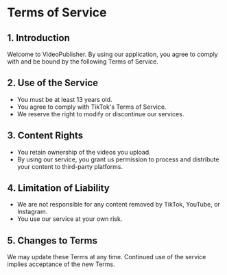 # Terms of Service

## 1. Introduction
Welcome to VideoPublisher. By using our application, you agree to comply with and be bound by the following Terms of Service.

## 2. Use of the Service
- You must be at least 13 years old.
- You agree to comply with TikTok's Terms of Service.
- We reserve the right to modify or discontinue our services.

## 3. Content Rights
- You retain ownership of the videos you upload.
- By using our service, you grant us permission to process and distribute your content to third-party platforms.

## 4. Limitation of Liability
- We are not responsible for any content removed by TikTok, YouTube, or Instagram.
- You use our service at your own risk.

## 5. Changes to Terms
We may update these Terms at any time. Continued use of the service implies acceptance of the new Terms.
